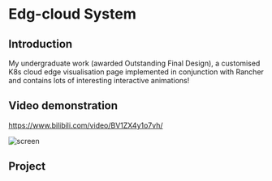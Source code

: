 # Edg-cloud System

## Introduction
My undergraduate work (awarded Outstanding Final Design), a customised K8s cloud edge visualisation page implemented in conjunction with Rancher and contains lots of interesting interactive animations!

## Video demonstration
https://www.bilibili.com/video/BV1ZX4y1o7vh/

![screen]([https://github.com/fwyc0573/imageProcessingSystem/blob/main/fig1/fig1.png](https://github.com/fwyc0573/EdgeCloudSystem/blob/main/customizedWeb/fig/fig.png))

## Project

